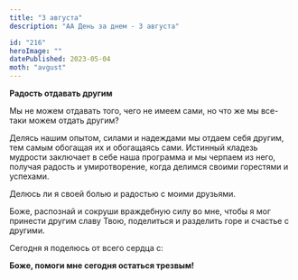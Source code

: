 ```yaml
---
title: "3 августа"
description: "АА День за днем - 3 августа"

id: "216"
heroImage: ""
datePublished: 2023-05-04
moth: "avgust"
---
```


**Радость отдавать другим**

Мы не можем отдавать того, чего не имеем сами, но что же мы все-таки можем
отдать другим?

Делясь нашим опытом, силами и надеждами мы отдаем себя другим, тем самым
обогащая их и обогащаясь сами. Истинный кладезь мудрости заключает в себе наша
программа и мы черпаем из него, получая радость и умиротворение, когда делимся
своими горестями и успехами.

Делюсь ли я своей болью и радостью с моими друзьями.

Боже, распознай и сокруши враждебную силу во мне, чтобы я мог принести другим
славу Твою, поделиться и разделить горе и счастье с другими.

Сегодня я поделюсь от всего сердца с:

**Боже, помоги мне сегодня остаться трезвым!**
